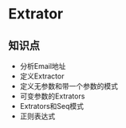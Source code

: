 # Extrator

## 知识点

- 分析Email地址
- 定义Extractor
- 定义无参数和带一个参数的模式
- 可变参数的Extrators
- Extrators和Seq模式
- 正则表达式